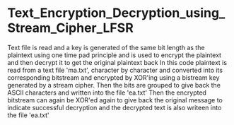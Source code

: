 # Text_Encryption_Decryption_using_Stream_Cipher_LFSR
Text file is read and a key is generated of the same bit length as the plaintext using one time pad principle and is used to encrypt the plaintext and then decrypt it to get the original plaintext back
In this code plaintext is read from a text file 'ma.txt', character by character and converted into its corresponding bitstream and encrypted by XOR'ing using a bistream key generated by a stream cipher. Then the bits are grouped to give back the ASCII characters and written into the file 'ea.txt'
Then the encrypted bitstream can again be XOR'ed again to give back the original message to indicate successful decryption and the decrypted text is also writeen into the file 'ea.txt' 
